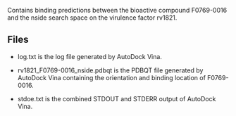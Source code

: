 Contains binding predictions between the bioactive compound F0769-0016 and the nside search space on the virulence factor rv1821.

## Files

- log.txt is the log file generated by AutoDock Vina.

- rv1821_F0769-0016_nside.pdbqt is the PDBQT file generated by AutoDock Vina containing the orientation and binding location of F0769-0016.

- stdoe.txt is the combined STDOUT and STDERR output of AutoDock Vina.

